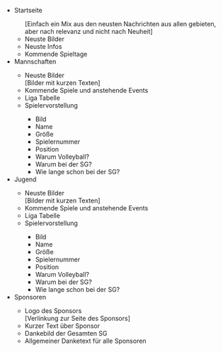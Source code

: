 <ul>
    <li> Startseite </li>
        <ul> [Einfach ein Mix aus den neusten Nachrichten aus allen gebieten, aber nach relevanz und nicht nach Neuheit]
            <li>Neuste Bilder</li>
            <li>Neuste Infos</li>
            <li>Kommende Spieltage</li>
        </ul>
    <li>Mannschaften</li>
        <ul>
            <li>Neuste Bilder</li> [Bilder mit kurzen Texten]
            <li>Kommende Spiele und anstehende Events</li>
            <li>Liga Tabelle</li>
            <li>Spielervorstellung</li>
                <ul>
                    <li>Bild</li>
                    <li>Name</li>
                    <li>Größe</li>
                    <li>Spielernummer</li>
                    <li>Position</li>
                    <li>Warum Volleyball?</li>
                    <li>Warum bei der SG?</li>
                    <li>Wie lange schon bei der SG?</li>
                </ul>
        </ul>
    <li>Jugend</li>
        <ul>
            <li>Neuste Bilder</li> [Bilder mit kurzen Texten]
            <li>Kommende Spiele und anstehende Events</li>
            <li>Liga Tabelle</li>
            <li>Spielervorstellung</li>
                <ul>
                    <li>Bild</li>
                    <li>Name</li>
                    <li>Größe</li>
                    <li>Spielernummer</li>
                    <li>Position</li>
                    <li>Warum Volleyball?</li>
                    <li>Warum bei der SG?</li>
                    <li>Wie lange schon bei der SG?</li>
                </ul>
        </ul>
    <li>Sponsoren</li>
        <ul>
            <li>Logo des Sponsors</li> [Verlinkung zur Seite des Sponsors]
            <li>Kurzer Text über Sponsor</li>
            <li>Dankebild der Gesamten SG</li>
            <li>Allgemeiner Danketext für alle Sponsoren</li>
        </ul>
</ul>